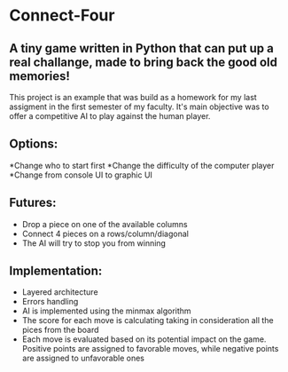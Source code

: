 # Connect-Four


## A tiny game written in Python that can put up a real challange, made to bring back the good old memories!

This project is an example that was build as a homework for my last assigment in the first semester of my faculty. It's main objective was to offer a competitive AI to play against the human player.

## Options:
*Change who to start first
*Change the difficulty of the computer player
*Change from console UI to graphic UI

## Futures:
* Drop a piece on one of the available columns
* Connect 4 pieces on a rows/column/diagonal
* The AI will try to stop you from winning

## Implementation:
* Layered architecture
* Errors handling
* AI is implemented using the minmax algorithm
* The score for each move is calculating taking in consideration all the pices from the board
* Each move is evaluated based on its potential impact on the game. Positive points are assigned to favorable moves, while negative points are assigned to unfavorable ones

